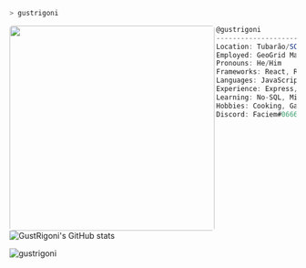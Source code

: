 ```zsh
> gustrigoni
```
<img align="left" style="border-radius:5px;" src="https://media4.giphy.com/media/l3ZrVw8NkxIly/giphy.gif?cid=790b76119674f0cb40f33f9fe06796bbcd15202afe2b77f3&rid=giphy.gif&ct=g" width="360" /> 

```csharp
@gustrigoni
-------------------------
Location: Tubarão/SC (Brazil)
Employed: GeoGrid Maps
Pronouns: He/Him
Frameworks: React, RNative, Node.js
Languages: JavaScript, ActionScript, PHP
Experience: Express, MariaDB, Sequelize, SCSS (SASS), Rest API
Learning: No-SQL, Microservices, Cloud
Hobbies: Cooking, Gaming
Discord: Faciem#0666
```

![GustRigoni's GitHub stats](https://github-readme-stats.vercel.app/api?username=gustrigoni&show_icons=true&theme=radical&hide=stars,prs,issues&hide_title=true&hide_rank=true&include_all_commits=true&count_private=true&bg_color=161b22&text_color=d2a8ff&hide_border=true)

<p align="left"> <img src="https://komarev.com/ghpvc/?username=gustrigoni&label=Profile%20views&color=0e75b6&style=flat" alt="gustrigoni" /> </p>

